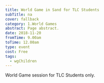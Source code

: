 ```yaml
---
title: World Game in Sand for TLC Students
subTitle: na
cover: fallback
category: 1.World Games
abstract: Page abstract.
date: 2018-11-20
fromTime: 9.00am
toTime: 12.00am
type: event
cost: Free
tags:
  - wgChildren
---
```


World Game session for TLC Students only.

